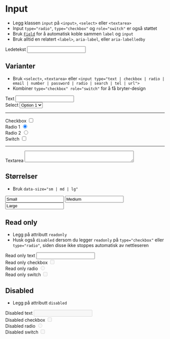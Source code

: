 # Input <mark data-badge="Alfa"></mark>

- Legg klassen `input` på `<input>`, `<select>` eller `<textarea>`
- Input `type="radio"`, `type="checkbox"` og `role="switch"`  er også støttet
- Bruk [`Field`](/designsystem/field/) for å automatisk koble sammen `label` og `input`
- Bruk alltid en relatert `<label>`, `aria-label`, eller `aria-labelledby`

<Story layout="grid">
<div class="styles.field">
  <label>Ledetekst</label>
  <input class="styles.input" />
</div>
</Story>

## Varianter
- Bruk `<select>`, `<textarea>` eller `<input type="text | checkbox | radio | email | number | password | radio | search | tel | url">`
- Kombiner `type="checkbox" role="switch"` for å få bryter-design

<style>
  textarea { width: 345px }
</style>
<Story layout="grid">
<div class="styles.field">
  <label>Text</label>
  <input type="text" class="styles.input" />
</div>

<div class="styles.field">
  <label>Select</label>
  <select class="styles.input">
    <option>Option 1</option>
    <option>Option 2</option>
    <option>Option 3</option>
    <option>Option 4</option>
    <option>Option 5</option>
  </select>
</div>

<hr />

<div class="styles.field">
  <label>Checkbox</label>
  <input type="checkbox" class="styles.input" />
</div>

<div class="styles.field">
  <label>Radio 1</label>
  <input type="radio" class="styles.input" name="my-radio" checked />
</div>

<div class="styles.field">
  <label>Radio 2</label>
  <input type="radio" class="styles.input" name="my-radio" />
</div>

<div class="styles.field">
  <label>Switch</label>
  <input type="checkbox" role="switch" class="styles.input" />
</div>

<hr />

<div class="styles.field">
  <label>Textarea</label>
  <textarea class="styles.input"></textarea>
</div>
</Story>

## Størrelser
- Bruk `data-size="sm | md | lg"`

<Story layout="grid">
<input aria-label="small" class="styles.input" data-size="sm" value="Small" />
<input aria-label="medium" class="styles.input" data-size="md" value="Medium" />
<input aria-label="large" class="styles.input" data-size="lg" value="Large" />
</Story>


## Read only
- Legg på attributt `readonly`
- Husk også `disabled` dersom du legger `readonly` på `type="checkbox"` eller `type="radio"`, siden disse ikke stoppes automatisk av nettleseren

<Story layout="rows">
<div class="styles.field">
  <label>Read only text</label>
  <input class="styles.input" readonly />
</div>
<div class="styles.field">
  <label>Read only checkbox</label>
  <input type="checkbox" class="styles.input" readonly disabled />
</div>
<div class="styles.field">
  <label>Read only radio</label>
  <input type="radio" class="styles.input" readonly disabled />
</div>
<div class="styles.field">
  <label>Read only switch</label>
  <input type="checkbox" role="switch" class="styles.input" readonly disabled />
</div>
</Story>


## Disabled
- Legg på attributt `disabled`

<Story layout="rows">
<div class="styles.field">
  <label>Disabled text</label>
  <input class="styles.input" disabled />
</div>
<div class="styles.field">
  <label>Disabled checkbox</label>
  <input type="checkbox" class="styles.input" disabled />
</div>
<div class="styles.field">
  <label>Disabled radio</label>
  <input type="radio" class="styles.input" disabled />
</div>
<div class="styles.field">
  <label>Disabled switch</label>
  <input type="checkbox" role="switch" class="styles.input" disabled />
</div>
</Story>